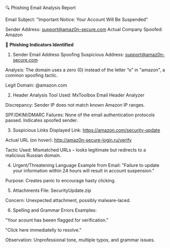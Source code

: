🔍 Phishing Email Analysis Report


Email Subject: "Important Notice: Your Account Will Be Suspended"

Sender Address: support@amaz0n-secure.com
Actual Company Spoofed: Amazon


🧩 **Phishing Indicators Identified**
1. Sender Email Address Spoofing
Suspicious Address: support@amaz0n-secure.com

Analysis: The domain uses a zero (0) instead of the letter “o” in "amazon", a common spoofing tactic.

Legit Domain: @amazon.com

2. Header Analysis
Tool Used: MxToolbox Email Header Analyzer

Discrepancy: Sender IP does not match known Amazon IP ranges.

SPF/DKIM/DMARC Failures: None of the email authentication protocols passed. Indicates spoofed sender.

3. Suspicious Links
Displayed Link: https://amazon.com/security-update

Actual URL (on hover): http://amaz0n-secure-login.ru/verify

Tactic Used: Mismatched URLs – looks legitimate but redirects to a malicious Russian domain.

4. Urgent/Threatening Language
Example from Email:
"Failure to update your information within 24 hours will result in account suspension."

Purpose: Creates panic to encourage hasty clicking.

5. Attachments
File: SecurityUpdate.zip

Concern: Unexpected attachment, possibly malware-laced.

6. Spelling and Grammar Errors
Examples:

"Your acount has beeen flagged for verification."

"Click here immediatelly to resolve."

Observation: Unprofessional tone, multiple typos, and grammar issues.
